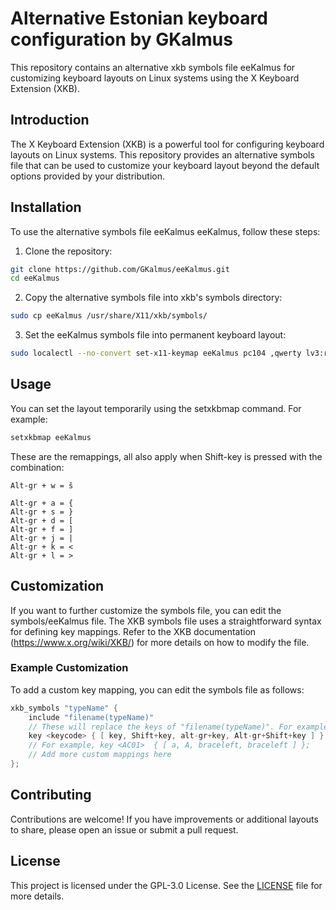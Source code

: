 # Alternative Estonian keyboard configuration by GKalmus 

This repository contains an alternative xkb symbols file eeKalmus for customizing keyboard layouts 
on Linux systems using the X Keyboard Extension (XKB). 

## Introduction

The X Keyboard Extension (XKB) is a powerful tool for configuring keyboard layouts on Linux 
systems. This repository provides an alternative symbols file that can be used to customize 
your keyboard layout beyond the default options provided by your distribution.

## Installation

To use the alternative symbols file eeKalmus eeKalmus, follow these steps:

1. Clone the repository:
```sh
git clone https://github.com/GKalmus/eeKalmus.git
cd eeKalmus
```

2. Copy the alternative symbols file into xkb's symbols directory:
```sh
sudo cp eeKalmus /usr/share/X11/xkb/symbols/
```

3. Set the eeKalmus symbols file into permanent keyboard layout:
```sh
sudo localectl --no-convert set-x11-keymap eeKalmus pc104 ,qwerty lv3:ralt_switch
```

## Usage

You can set the layout temporarily using the setxkbmap command. For example:
```sh
setxkbmap eeKalmus 
```

These are the remappings, all also apply when Shift-key is pressed with the combination:
```
Alt-gr + w = š

Alt-gr + a = {
Alt-gr + s = }
Alt-gr + d = [
Alt-gr + f = ]
Alt-gr + j = |
Alt-gr + k = <
Alt-gr + l = >
```

## Customization

If you want to further customize the symbols file, you can edit the symbols/eeKalmus file. 
The XKB symbols file uses a straightforward syntax for defining key mappings. Refer to the 
XKB documentation (https://www.x.org/wiki/XKB/) for more details on how to modify the file.

### Example Customization

To add a custom key mapping, you can edit the symbols file as follows:
```cpp
xkb_symbols "typeName" {
    include "filename(typeName)" 
    // These will replace the keys of "filename(typeName)". For example, "ee(nodeadkeys)"
    key <keycode> { [ key, Shift+key, alt-gr+key, Alt-gr+Shift+key ] };
    // For example, key <AC01>	{ [ a, A, braceleft, braceleft ] }; 
    // Add more custom mappings here
};
```

## Contributing

Contributions are welcome! If you have improvements or additional layouts to share, 
please open an issue or submit a pull request. 

## License

This project is licensed under the GPL-3.0 License. See the [LICENSE](LICENSE) file for more details.
